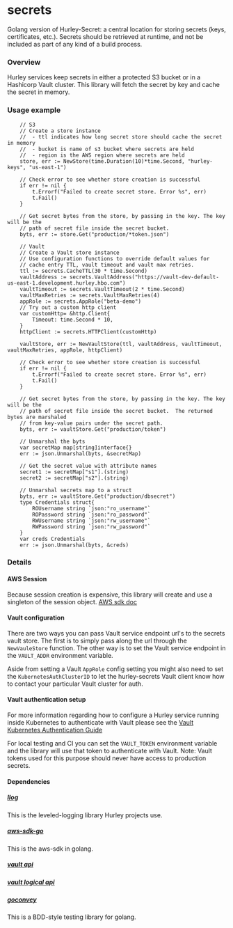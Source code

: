 # secrets

Golang version of Hurley-Secret: a central location for storing secrets (keys, certificates, etc.). Secrets should be retrieved at runtime, and not be included as part of any kind of a build process.

### Overview

Hurley services keep secrets in either a protected S3 bucket or in a Hashicorp
Vault cluster. This library will fetch the secret by key and cache the secret
in memory.

### Usage example
```
    // S3
    // Create a store instance
    //  - ttl indicates how long secret store should cache the secret in memory
    //  - bucket is name of s3 bucket where secrets are held
    //  - region is the AWS region where secrets are held
    store, err := NewStore(time.Duration(10)*time.Second, "hurley-keys", "us-east-1")

    // Check error to see whether store creation is successful
    if err != nil {
        t.Errorf("Failed to create secret store. Error %s", err)
        t.Fail()
    }

    // Get secret bytes from the store, by passing in the key. The key will be the
    // path of secret file inside the secret bucket.
    byts, err := store.Get("production/*token.json")

    // Vault
    // Create a Vault store instance
    // Use configuration functions to override default values for
    // cache entry TTL, vault timeout and vault max retries.
    ttl := secrets.CacheTTL(30 * time.Second)
    vaultAddress := secrets.VaultAddress("https://vault-dev-default-us-east-1.development.hurley.hbo.com")
    vaultTimeout := secrets.VaultTimeout(2 * time.Second)
    vaultMaxRetries := secrets.VaultMaxRetries(4)
    appRole := secrets.AppRole("beta-demo")
    // Try out a custom http client
    var customHttp= &http.Client{
        Timeout: time.Second * 10,
    }
    httpClient := secrets.HTTPClient(customHttp)

    vaultStore, err := NewVaultStore(ttl, vaultAddress, vaultTimeout, vaultMaxRetries, appRole, httpClient)

    // Check error to see whether store creation is successful
    if err != nil {
        t.Errorf("Failed to create secret store. Error %s", err)
        t.Fail()
    }

    // Get secret bytes from the store, by passing in the key. The key will be the
    // path of secret file inside the secret bucket.  The returned bytes are marshaled
    // from key-value pairs under the secret path.
    byts, err := vaultStore.Get("production/token")

    // Unmarshal the byts 
    var secretMap map[string]interface{}
    err := json.Unmarshal(byts, &secretMap)

    // Get the secret value with attribute names
    secret1 := secretMap["s1"].(string)
    secret2 := secretMap["s2"].(string)

    // Unmarshal secrets map to a struct
    byts, err := vaultStore.Get("production/dbsecret")
    type Credentials struct{
        ROUsername string `json:"ro_username"`
        ROPassword string `json:"ro_password"`
        RWUsername string `json:"rw_username"`
        RWPassword string `json:"rw_password"`
    }
    var creds Credentials
    err := json.Unmarshal(byts, &creds)

```

### Details

#### AWS Session
Because session creation is expensive, this library will create and use a singleton of the session object.
[AWS sdk doc](https://docs.aws.amazon.com/sdk-for-go/api/aws/session/)

#### Vault configuration
There are two ways you can pass Vault service endpoint url's to the secrets vault store.  The first is to
simply pass along the url through the `NewVauleStore` function.  The other way is to set the Vault service
endpoint in the `VAULT_ADDR` environment variable.

Aside from setting a Vault `AppRole` config setting you might also need to set the `KubernetesAuthClusterID`
to let the hurley-secrets Vault client know how to contact your particular Vault cluster for auth.

#### Vault authentication setup
For more information regarding how to configure a Hurley service running inside Kubernetes to
authenticate with Vault please see the
[Vault Kubernetes Authentication Guide](https://github.com/HBOCodeLabs/SRE-Vault/blob/master/docs/guides/vault-kubernetes-authentication.md)

For local testing and CI you can set the `VAULT_TOKEN` environment variable and the library will use that token to authenticate with Vault.
Note: Vault tokens used for this purpose should never have access to production secrets.

#### Dependencies

##### [llog](http://github.com/HBOCodeLabs/hurley-kit/llog)
This is the leveled-logging library Hurley projects use.

##### [aws-sdk-go](http://github.com/aws/aws-sdk-go)
This is the aws-sdk in golang.

##### [vault api](github.com/hashicorp/vault/api)
##### [vault logical api](github.com/hashicorp/vault/logical)

##### [goconvey](http://github.com/smartystreets/goconvey)
This is a BDD-style testing library for golang.
